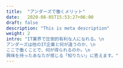 ```yaml
---
title:  "アンダーズで働くメリット"
date:   2020-08-05T15:53:27+06:00
draft: false
description: "This is meta description"
weight: 2
intro: "IT業界で圧倒的有利な人になれる。\n
アンダーズは他のIT企業と何が違うのか、\n
ここで働くことで、何が得られるのか。\n
興味を持ったあなたが感じる「知りたい」に答えます。"
---
```

